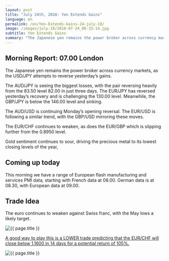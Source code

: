 ```yaml
---
layout: post
title: "July 24th, 2018: Yen Extends Gains"
language: en
permalink: /en/Yen-Extends-Gains-24-july-18/
image: /images/july-18/2018-07-24_06-33-14.jpg
subtitle: Yen Extends Gains
summary: "The Japanese yen remains the power broker across currency markets, as the USD/JPY attempts to reverse yesterday’s gains"
---
```

## Morning Report: 07.00 London

The Japanese yen remains the power broker across currency markets, as the USD/JPY attempts to reverse yesterday’s gains. 

The AUD/JPY is seeing the biggest losses, with the pair reversing heavily from the 83.50 level 82.00 in just three days. The EUR/JPY has reversed yesterday’s recovery and is challenging the 130.00 level. Meanwhile, the GBP/JPY is below the 146.00 level and sinking. 

The AUD/USD is continuing Monday’s opening reversal. The EUR/USD is following a similar trend, with the GBP/USD mirroring these moves. 

The EUR/CHF continues to weaken, as does the EUR/GBP which is slipping further from the 0.8950 level. 

Gold sentiment continues to sour, driving the precious metal to its lowest closing levels of the year,

## Coming up today

This morning we have a range of European flash manufacturing and services PMI data, starting with French data at 08.00. German data is at 08.30, with European data at 09.00. 

## Trade Idea

The euro continues to weaken against Swiss franc, with the May lows a likely target.

<img class="post-image" src="{{ site.url }}/images/july-18/2018-07-24_06-33-14.jpg" alt="{{ page.title }}" title="{{ page.title }}">

<a href="%LINK%%?currency=GBP&market=forex&underlying=frxEURCHF&formname=higherlower&duration_amount=14&duration_units=d&amount=10&amount_type=stake&expiry_type=duration&barrier=1.1600" target="_blank">A good way to play this is a LOWER trade predicting that the EUR/CHF will close below 1.1600 in 14 days for a potential return of 105%.</a>

<img class="post-image" src="{{ site.url }}/images/july-18/2018-07-24_06-35-53.jpg" alt="{{ page.title }}" title="{{ page.title }}">
